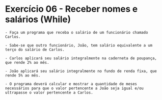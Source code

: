 # Exercício 06 - Receber nomes e salários (While)

    - Faça um programa que receba o salário de um funcionário chamado Carlos. 
    
    - Sabe-se que outro funcionário, João, tem salário equivalente a um terço do salário de Carlos. 
    
    - Carlos aplicará seu salário integralmente na caderneta de poupança, que rende 2% ao mês.
    
    - João aplicará seu salário integralmente no fundo de renda fixa, que rende 5% ao mês. 
    
    - O programa deverá calcular e mostrar a quantidade de meses necessários para que o valor pertencente a João seja igual e/ou ultrapasse o valor pertencente a Carlos.